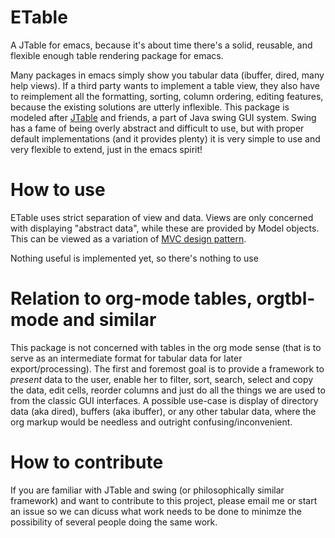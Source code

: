 # ETable

A JTable for emacs, because it's about time there's a solid, reusable, and flexible enough table rendering package for emacs.

Many packages in emacs simply show you tabular data (ibuffer, dired, many help views).  If a third party wants to implement a table view, they also have to reimplement all the formatting, sorting, column ordering, editing features, because the existing solutions are utterly inflexible.  This package is modeled after [JTable](http://docs.oracle.com/javase/7/docs/api/javax/swing/JTable.html) and friends, a part of Java swing GUI system.  Swing has a fame of being overly abstract and difficult to use, but with proper default implementations (and it provides plenty) it is very simple to use and very flexible to extend, just in the emacs spirit!

# How to use

ETable uses strict separation of view and data.  Views are only concerned with displaying "abstract data", while these are provided by Model objects.  This can be viewed as a variation of [MVC design pattern](http://en.wikipedia.org/wiki/Model–view–controller).

Nothing useful is implemented yet, so there's nothing to use

# Relation to org-mode tables, orgtbl-mode and similar

This package is not concerned with tables in the org mode sense (that is to serve as an intermediate format for tabular data for later export/processing).  The first and foremost goal is to provide a framework to *present* data to the user, enable her to filter, sort, search, select and copy the data, edit cells, reorder columns and just do all the things we are used to from the classic GUI interfaces.  A possible use-case is display of directory data (aka dired), buffers (aka ibuffer), or any other tabular data, where the org markup would be needless and outright confusing/inconvenient.

# How to contribute

If you are familiar with JTable and swing (or philosophically similar framework) and want to contribute to this project, please email me or start an issue so we can dicuss what work needs to be done to minimze the possibility of several people doing the same work.
